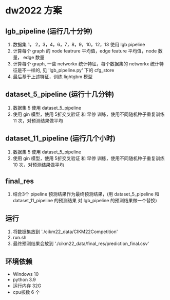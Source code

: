 # dw2022 方案


## lgb_pipeline (运行几十分钟)

1. 数据集 1， 2，3，4，6，7，8，9，10，12，13 使用 lgb pipeline
2. 计算每个 graph 的 node featrure 平均值，edge feature 平均值，node 数量， edge 数量
3. 计算每个 graph, 一些 networkx 统计特征，每个数据集的 networkx 统计特征是不一样的, 见 'lgb_pipeline.py' 下的 cfg_store
4. 最后基于上述特征，训练 lightgbm 模型

## dataset_5_pipeline (运行十几分钟)
1. 数据集 5 使用 dataset_5_pipeline
2. 使用 gin 模型，使用 5折交叉验证 和 早停 训练，使用不同随机种子重复训练 11 次，对预测结果做平均

## dataset_11_pipeline (运行几个小时)
1. 数据集 5 使用 dataset_5_pipeline
2. 使用 gin 模型，使用 5折交叉验证 和 早停 训练，使用不同随机种子重复训练 10 次，对预测结果做平均

## final_res
1. 结合3个 pipeline 预测结果作为最终预测结果，(用 dataset_5_pipeline 和 dataset_11_pipeline 的预测结果 对 lgb_pipeline 的预测结果做一个替换)

## 运行
1. 将数据集放到 './cikm22_data/CIKM22Competition' 
2. run.sh
3. 最终预测结果会放到 './cikm22_data/final_res/prediction_final.csv'


## 环境依赖
- Windows 10
- python 3.9
- 运行内存 32G
- cpu核数 6 个